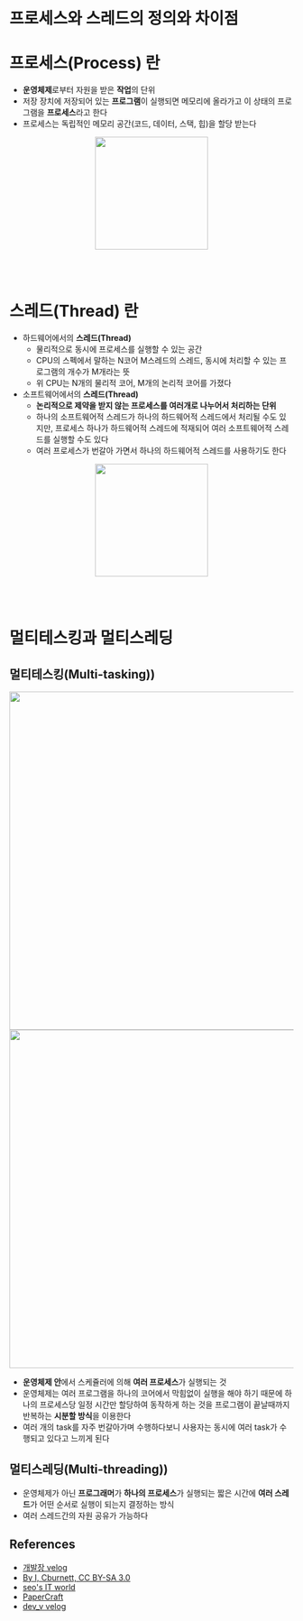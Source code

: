 # 프로세스와 스레드의 정의와 차이점
# **프로세스(Process)** 란
* **운영체제**로부터 자원을 받은 **작업**의 단위
* 저장 장치에 저장되어 있는 **프로그램**이 실행되면 메모리에 올라가고 이 상태의 프로그램을 **프로세스**라고 한다
* 프로세스는 독립적인 메모리 공간(코드, 데이터, 스택, 힙)을 할당 받는다  

<p align="center">  
<img src="../../../../img/메모리%20구조.png" width="200">  
</p>  
<br/><br/>  

# **스레드(Thread)** 란
* 하드웨어에서의 **스레드(Thread)**
  * 물리적으로 동시에 프로세스를 실행할 수 있는 공간
  * CPU의 스펙에서 말하는 N코어 M스레드의 스레드, 동시에 처리할 수 있는 프로그램의 개수가 M개라는 뜻
  * 위 CPU는 N개의 물리적 코어, M개의 논리적 코어를 가졌다
* 소프트웨어에서의 **스레드(Thread)**
  * **논리적으로 제약을 받지 않는 프로세스를 여러개로 나누어서 처리하는 단위**
  * 하나의 소프트웨어적 스레드가 하나의 하드웨어적 스레드에서 처리될 수도 있지만, 프로세스 하나가 하드웨어적 스레드에 적재되어 여러 소프트웨어적 스레드를 실행할 수도 있다 
  * 여러 프로세스가 번갈아 가면서 하나의 하드웨어적 스레드를 사용하기도 한다
  
<p align="center">
<img src="../../../../img/스레드%20실행과정.png" width="200">
</p>  
<br/><br/>  

# **멀티테스킹과 멀티스레딩**
## **멀티테스킹(Multi-tasking))** 
<p align="center">
<img src="../../../../img/멀티태스킹.png" width="600">
<img src="../../../../img/멀티태스킹2.png" width="600">
</p>    

  * **운영체제 안**에서 스케쥴러에 의해 **여러 프로세스**가 실행되는 것
  * 운영체제는 여러 프로그램을 하나의 코어에서 막힘없이 실행을 해야 하기 때문에 하나의 프로세스당 일정 시간만 할당하여 동작하게 하는 것을 프로그램이 끝날때까지 반복하는 **시분할 방식**을 이용한다
  * 여러 개의 task를 자주 번갈아가며 수행하다보니 사용자는 동시에 여러 task가 수행되고 있다고 느끼게 된다
## **멀티스레딩(Multi-threading))** 
  * 운영체제가 아닌 **프로그래머**가 **하나의 프로세스**가 실행되는 짧은 시간에 **여러 스레드**가 어떤 순서로 실행이 되는지 결정하는 방식
  * 여러 스레드간의 자원 공유가 가능하다
  
## **References**
  * [개발장 velog](https://velog.io/@raejoonee)
  * [By I, Cburnett, CC BY-SA 3.0](https://commons.wikimedia.org/w/index.php?curid=2233446)
  * [seo's IT world](http://sjkitpro.blogspot.com/2018/07/heap.html)
  * [PaperCraft](https://blog.naver.com/whdgml1996/221589462999)
  * [dev_v velog]()